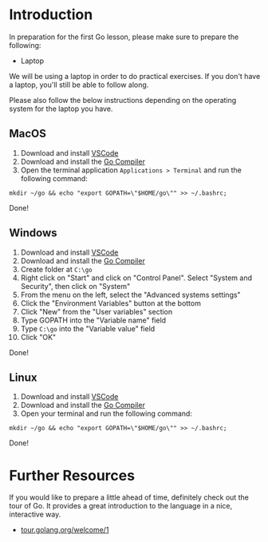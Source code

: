 # Introduction
In preparation for the first Go lesson, please make sure to prepare the following:

* Laptop

We will be using a laptop in order to do practical exercises. If you don't have a laptop, you'll still be able to follow along.

Please also follow the below instructions depending on the operating system for the laptop you have.

## MacOS
1. Download and install [VSCode](https://code.visualstudio.com/download)
2. Download and install the [Go Compiler](https://golang.org/doc/install?download=go1.13.4.darwin-amd64.pkg)
3. Open the terminal application `Applications > Terminal` and run the following command:

```
mkdir ~/go && echo "export GOPATH=\"$HOME/go\"" >> ~/.bashrc;
```

Done!

## Windows
1. Download and install [VSCode](https://code.visualstudio.com/download)
2. Download and install the [Go Compiler](https://golang.org/doc/install?download=go1.13.4.windows-amd64.msi)
4. Create folder at `C:\go`
5. Right click on "Start" and click on "Control Panel". Select "System and Security", then click on "System"
6. From the menu on the left, select the "Advanced systems settings"
7. Click the "Environment Variables" button at the bottom
8. Click "New" from the "User variables" section
9. Type GOPATH into the "Variable name" field
10. Type `C:\go` into the "Variable value" field
11. Click "OK"

Done!

## Linux
1. Download and install [VSCode](https://code.visualstudio.com/download)
2. Download and install the [Go Compiler](https://golang.org/doc/install?download=go1.13.4.linux-amd64.tar.gz)
3. Open your terminal and run the following command:

```
mkdir ~/go && echo "export GOPATH=\"$HOME/go\"" >> ~/.bashrc;
```

Done!

# Further Resources
If you would like to prepare a little ahead of time, definitely check out the tour of Go. It provides a great introduction to the language in a nice, interactive way.

* [tour.golang.org/welcome/1](https://tour.golang.org/welcome/1)
